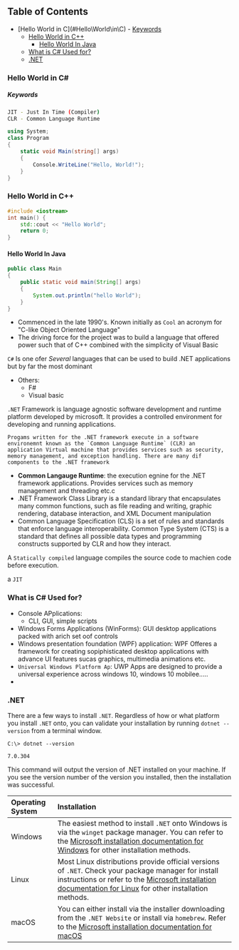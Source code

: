 ## Table of Contents

- [Hello World in C\](#Hello\World\in\C\)
        - [Keywords](#Keywords)
    - [Hello World in C++](#Hello\World\in\C++)
      - [Hello World In Java](#Hello\World\In\Java)
    - [What is C\# Used for?](#What\is\C\#\Used\for?)
    - [.NET](#.NET)

### Hello World in C\#
##### Keywords
```bash
JIT - Just In Time (Compiler)
CLR - Common Language Runtime

```




```C#
using System;
class Program
{
    static void Main(string[] args)
    {
	    Console.WriteLine("Hello, World!");
    }
}
```

### Hello World in C++
```cpp
#include <iostream>
int main() {
    std::cout << "Hello World";
	return 0;
}
```

#### Hello World In Java
```java
public class Main
{
	public static void main(String[] args)
	{
		System.out.println("hello World");
	}
}
```
- Commenced in the late 1990's. Known initially as `Cool` an acronym for "C-like Object Oriented Language"
- The driving force for the project was to build a language that offered power such that of C++ combined with the simplicity of Visual Basic

`C#` Is one ofer *Several* languages that can be used to build .NET applications but by far the most dominant
- Others:
	- F#
	- Visual basic

`.NET` Framework is language agnostic software development and runtime platform developed by microsoft. It provides a controlled environment for developing and running applications. 

	Progams written for the .NET framework execute in a software environemnt known as the `Common Language Runtime` (CLR) an application Virtual machine that provides services such as security, memory management, and exception handling. There are many dif components to the .NET framework

- **Common Langauge Runtime**: the execution egnine for the .NET framework applications. Provides services such as memory management and threading etc.c
- .NET Framework Class Library is a standard library that encapsulates many common functions, such as file reading and writing, graphic rendering, database interaction, and XML Document manipulation
- Common Language Specification (CLS) is a set of rules and standards that enforce language interoperability.
Common Type System (CTS) is a standard that defines all possible data types and programming constructs supported by CLR and how they interact.

A `Statically compiled` language compiles the source code to machien code before execution. 

a `JIT`


### What is C\# Used for?
- Console APplications:
	- CLI, GUI, simple scripts
- Windows Forms Applications (WinForms): GUI desktop applications packed with arich set oof controls
- Windows presentation foundation (WPF) application: WPF Offeres a framework for creating sopiphisticated desktop applications with advance UI features sucas graphics, multimedia animations etc.
- `Universal Windows Platform Ap`: UWP Apps are designed to provide a universal experience across windows 10, windows 10 mobilee.....
- 

### .NET

There are a few ways to install `.NET`. Regardless of how or what platform you install `.NET` onto, you can validate your installation by running `dotnet --version` from a terminal window.

```powershell-session
C:\> dotnet --version

7.0.304
```

This command will output the version of .NET installed on your machine. If you see the version number of the version you installed, then the installation was successful.

|Operating System|Installation|
|:--|:--|
|Windows|The easiest method to install `.NET` onto Windows is via the `winget` package manager. You can refer to the [Microsoft installation documentation for Windows](https://learn.microsoft.com/en-us/dotnet/core/install/linux) for other installation methods.|
|Linux|Most Linux distributions provide official versions of `.NET`. Check your package manager for install instructions or refer to the [Microsoft installation documentation for Linux](https://learn.microsoft.com/en-us/dotnet/core/install/linux) for other installation methods.|
|macOS|You can either install via the installer downloading from the `.NET Website` or install via `homebrew`. Refer to the [Microsoft installation documentation for macOS](https://learn.microsoft.com/en-us/dotnet/core/install/macos)|
